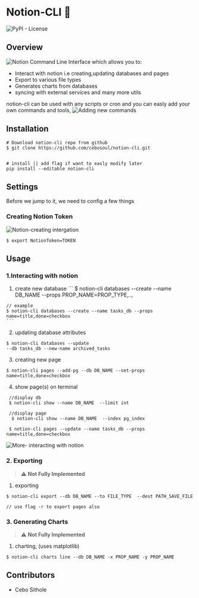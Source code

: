 # Notion-CLI 🚀
 
 ![PyPI - License](https://img.shields.io/pypi/l/milvus-cli)

 ## Overview

 ![Notion](https://notion.so) Command Line Interface which allows you to:

 - Interact with notion i.e creating,updating  databases and pages
-  Export to various file types
- Generates charts from databases
- syncing with external services and many more utils

notion-cli can be used with any scripts or cron and you can easly add your own commands and tools, ![Adding new commands](https://)

## Installation
```
# Download notion-cli repo from github
$ git clone https://github.com/cebosoul/notion-cli.git


# install || add flag if want to easly modify later
pip install --editable notion-cli
```

## Settings
Before we jump to it, we need to config a few things

### Creating Notion Token
![Notion-creating intergation](https://www.notion.so/help/create-integrations-with-the-notion-api)

```
$ export NotionToken=TOKEN
```

## Usage
  ### 1.Interacting with notion
  1.  create new database
    ```
     $ notion-cli databases --create --name DB_NAME --props PROP_NAME=PROP_TYPE,..,
    
    // example
    $ notion-cli databases --create --name tasks_db --props name=title,done=checkbox
    ```
  2.  updating database attributes
  ```
 $ notion-cli databases --update 
 --db tasks_db --new-name archived_tasks
  ```

  3.  creating new page
  ```
 $ notion-cli pages --add-pg --db DB_NAME --set-props name=title,done=checkbox
  ```
  4.  show page(s) on terminal
  ```
   //display db
   $ notion-cli show --name DB_NAME  --limit int

   //display page
    $ notion-cli show --name DB_NAME  --index pg_index

   $ notion-cli pages --update --name tasks_db --props name=title,done=checkbox
```
  ![More- interacting with notion](https://)

  ### 2. Exporting
  > :warning: **Not Fully Implemented**
1. exporting
```
$ notion-cli export --db DB_NAME --to FILE_TYPE  --dest PATH_SAVE_FILE

// use flag -r to export pages also
```

  ### 3. Generating Charts
> :warning: **Not Fully Implemented**
1. charting, (uses matplotlib)
```
$ notion-cli charts line --db DB_NAME -x PROP_NAME -y PROP_NAME
```


## Contributors
* Cebo Sithole

